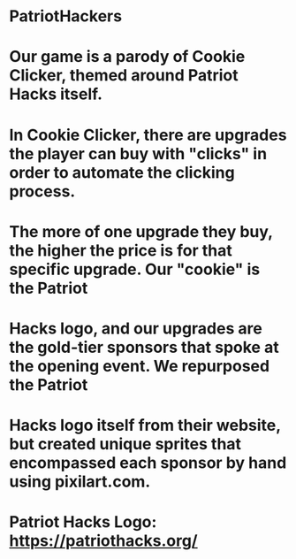 # PatriotHackers
# Our game is a parody of Cookie Clicker, themed around Patriot Hacks itself.
# In Cookie Clicker, there are upgrades the player can buy with "clicks" in order to automate the clicking process. 
# The more of one upgrade they buy, the higher the price is for that specific upgrade. Our "cookie" is the Patriot 
# Hacks logo, and our upgrades are the gold-tier sponsors that spoke at the opening event. We repurposed the Patriot 
# Hacks logo itself from their website, but created unique sprites that encompassed each sponsor by hand using pixilart.com. 
# Patriot Hacks Logo: https://patriothacks.org/
